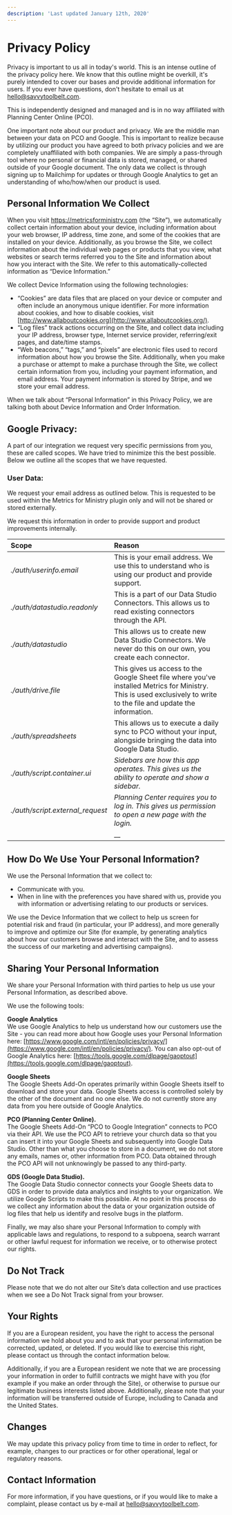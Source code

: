 ```yaml
---
description: 'Last updated January 12th, 2020'
---
```


# Privacy Policy

Privacy is important to us all in today's world. This is an intense outline of the privacy policy here. We know that this outline might be overkill, it's purely intended to cover our bases and provide additional information for users. If you ever have questions, don't hesitate to email us at hello@savvytoolbelt.com.

This is independently designed and managed and is in no way affiliated with Planning Center Online \(PCO\).

One important note about our product and privacy. We are the middle man between your data on PCO and Google. This is important to realize because by utilizing our product you have agreed to both privacy policies and we are completely unaffiliated with both companies. We are simply a pass-through tool where no personal or financial data is stored, managed, or shared outside of your Google document. The only data we collect is through signing up to Mailchimp for updates or through Google Analytics to get an understanding of who/how/when our product is used.

## Personal Information We Collect

When you visit https://metricsforministry.com \(the “Site”\), we automatically collect certain information about your device, including information about your web browser, IP address, time zone, and some of the cookies that are installed on your device. Additionally, as you browse the Site, we collect information about the individual web pages or products that you view, what websites or search terms referred you to the Site and information about how you interact with the Site. We refer to this automatically-collected information as “Device Information.”

We collect Device Information using the following technologies:

* “Cookies” are data files that are placed on your device or computer and often include an anonymous unique identifier. For more information about cookies, and how to disable cookies, visit [http://www.allaboutcookies.org](http://www.allaboutcookies.org/).
* “Log files” track actions occurring on the Site, and collect data including your IP address, browser type, Internet service provider, referring/exit pages, and date/time stamps.
* “Web beacons,” “tags,” and “pixels” are electronic files used to record information about how you browse the Site. Additionally, when you make a purchase or attempt to make a purchase through the Site, we collect certain information from you, including your payment information, and email address. Your payment information is stored by Stripe, and we store your email address.

When we talk about “Personal Information” in this Privacy Policy, we are talking both about Device Information and Order Information.

## Google Privacy:

A part of our integration we request very specific permissions from you, these are called scopes. We have tried to minimize this the best possible. Below we outline all the scopes that we have requested.

### User Data:

We request your email address as outlined below. This is requested to be used within the Metrics for Ministry plugin only and will not be shared or stored externally.

We request this information in order to provide support and product improvements internally.

| Scope | Reason |
| :--- | :--- |
| _./auth/userinfo.email_ | This is your email address. We use this to understand who is using our product and provide support. |
| _./auth/datastudio.readonly_ | This is a part of our Data Studio Connectors. This allows us to read existing connectors through the API. |
| _./auth/datastudio_ | This allows us to create new Data Studio Connectors. We never do this on our own, you create each connector. |
| _./auth/drive.file_ | This gives us access to the Google Sheet file where you've installed Metrics for Ministry. This is used exclusively to write to the file and update the information. |
| _./auth/spreadsheets_ | This allows us to execute a daily sync to PCO without your input, alongside bringing the data into Google Data Studio. |
| _./auth/script.container.ui_ | _Sidebars are how this app operates. This gives us the ability to operate and show a sidebar._ |
| _./auth/script.external\_request_ | _Planning Center requires you to log in. This gives us permission to open a new page with the login._ |
|  | \_\_ |

## How Do We Use Your Personal Information?

We use the Personal Information that we collect to:

* Communicate with you.
* When in line with the preferences you have shared with us, provide you with information or advertising relating to our products or services.

We use the Device Information that we collect to help us screen for potential risk and fraud \(in particular, your IP address\), and more generally to improve and optimize our Site \(for example, by generating analytics about how our customers browse and interact with the Site, and to assess the success of our marketing and advertising campaigns\).

## Sharing Your Personal Information

We share your Personal Information with third parties to help us use your Personal Information, as described above.

We use the following tools:

**Google Analytics**  
We use Google Analytics to help us understand how our customers use the Site - you can read more about how Google uses your Personal Information here: [https://www.google.com/intl/en/policies/privacy/](https://www.google.com/intl/en/policies/privacy/). You can also opt-out of Google Analytics here: [https://tools.google.com/dlpage/gaoptout](https://tools.google.com/dlpage/gaoptout).

**Google Sheets**  
The Google Sheets Add-On operates primarily within Google Sheets itself to download and store your data. Google Sheets access is controlled solely by the other of the document and no one else. We do not currently store any data from you here outside of Google Analytics.

**PCO \(Planning Center Online\).**  
The Google Sheets Add-On “PCO to Google Integration” connects to PCO via their API. We use the PCO API to retrieve your church data so that you can insert it into your Google Sheets and subsequently into Google Data Studio. Other than what you choose to store in a document, we do not store any emails, names or, other information from PCO. Data obtained through the PCO API will not unknowingly be passed to any third-party.

**GDS \(Google Data Studio\).**  
The Google Data Studio connector connects your Google Sheets data to GDS in order to provide data analytics and insights to your organization. We utilize Google Scripts to make this possible. At no point in this process do we collect any information about the data or your organization outside of log files that help us identify and resolve bugs in the platform.

Finally, we may also share your Personal Information to comply with applicable laws and regulations, to respond to a subpoena, search warrant or other lawful request for information we receive, or to otherwise protect our rights.

## Do Not Track

Please note that we do not alter our Site’s data collection and use practices when we see a Do Not Track signal from your browser.  


## Your Rights

If you are a European resident, you have the right to access the personal information we hold about you and to ask that your personal information be corrected, updated, or deleted. If you would like to exercise this right, please contact us through the contact information below.

Additionally, if you are a European resident we note that we are processing your information in order to fulfill contracts we might have with you \(for example if you make an order through the Site\), or otherwise to pursue our legitimate business interests listed above. Additionally, please note that your information will be transferred outside of Europe, including to Canada and the United States.

## Changes

We may update this privacy policy from time to time in order to reflect, for example, changes to our practices or for other operational, legal or regulatory reasons.

## Contact Information

For more information, if you have questions, or if you would like to make a complaint, please contact us by e-mail at hello@savvytoolbelt.com.  
  


